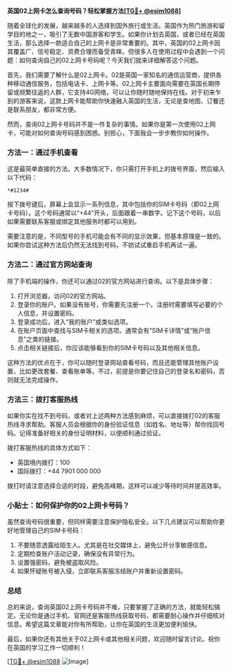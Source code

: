 **英国02上网卡怎么查询号码？轻松掌握方法[[TG💪+ @esim1088](https://t.me/s/esim1088)]**

随着全球化的发展，越来越多的人选择到国外旅行或生活。英国作为热门旅游和留学目的地之一，吸引了无数中国游客和学生。如果你计划去英国，或者已经在英国生活，那么选择一款适合自己的上网卡是非常重要的。其中，英国的02上网卡因其覆盖广、信号稳定、资费合理而备受青睐。但很多人在使用过程中会遇到一个问题：如何查询自己的02上网卡号码呢？今天我们就来详细解答这个问题。

首先，我们需要了解什么是02上网卡。02是英国一家知名的通信运营商，提供各种移动通信服务，包括电话卡、上网卡等。02上网卡主要面向需要在英国长期停留或频繁往返的人群，它支持4G网络，可以让你随时随地保持在线。对于初来乍到的游客来说，这款上网卡能帮助你快速融入英国的生活，无论是查地图、订餐还是联系朋友，都非常方便。

然而，查询02上网卡号码并不是一件复杂的事情。如果你是第一次使用02上网卡，可能对如何查询号码感到困惑。别担心，下面我会一步步教你如何操作。

### 方法一：通过手机查看

这是最简单直接的方法。大多数情况下，你只需打开手机上的拨号界面，然后输入以下代码：

```
*#1234#
```

按下拨号键后，屏幕上会显示一系列信息，其中包括你的SIM卡号码（即02上网卡号码）。这个号码通常以“+44”开头，后面跟着一串数字。记下这个号码，以后如果需要联系客服或绑定其他服务时都可以用到。

需要注意的是，不同型号的手机可能会有不同的显示效果，但基本原理是一致的。如果你尝试这种方法后仍然无法找到号码，不妨试试重启手机再试一遍。

### 方法二：通过官方网站查询

除了手机端的操作，你还可以通过02的官方网站进行查询。以下是具体步骤：

1. 打开浏览器，访问02的官方网站。
2. 登录你的账户。如果没有账号，你需要先注册一个。注册时需要填写必要的个人信息，并设置密码。
3. 登录成功后，进入“我的账户”或类似选项。
4. 在账户页面中查找与SIM卡相关的选项。通常会有“SIM卡详情”或“账户信息”之类的链接。
5. 点击相关链接后，你应该能够看到你的SIM卡号码以及其他相关信息。

这种方法的优点在于，你可以随时登录网站查看号码，而且还能管理其他账户设置，比如更改套餐、查看账单等。不过，前提是你要记住自己的登录名和密码，否则就无法完成操作。

### 方法三：拨打客服热线

如果你实在找不到号码，或者对上述两种方法感到麻烦，可以直接拨打02的客服热线寻求帮助。客服人员会根据你的身份验证信息（如姓名、地址等）帮你找回号码。记得准备好相关的身份证明材料，以便顺利通过验证。

拨打客服热线的具体方式如下：

- 英国境内拨打：100
- 国际拨打：+44 7901 000 000

拨打时请注意选择合适的时段，避免高峰期，这样可以减少等待时间并提高效率。

### 小贴士：如何保护你的02上网卡号码？

虽然查询号码很重要，但同样需要注意保护隐私安全。以下几点建议可以帮助你更好地管理自己的SIM卡号码：

1. 不要随意透露给陌生人。尤其是在社交媒体上，避免公开分享敏感信息。
2. 定期检查账户活动记录，确保没有异常行为。
3. 设置强密码，避免被盗取风险。
4. 如果怀疑账号被入侵，立即联系客服冻结账户并重新设置密码。

### 总结

总的来说，查询英国02上网卡号码并不难，只要掌握了正确的方法，就能轻松搞定。无论你是通过手机、官网还是客服热线获取号码，都需要耐心操作并仔细核对信息。希望这篇文章能对你有所帮助，让你在英国的生活更加便利愉快。

最后，如果你还有其他关于02上网卡或其他相关问题，欢迎随时留言讨论。祝你在英国的学习工作一切顺利！

[[TG💪+ @esim1088](https://t.me/s/esim1088) ![Image](https://i.postimg.cc/4NQfJmqS/Snipaste-2025-05-13-00-14-12.png)]